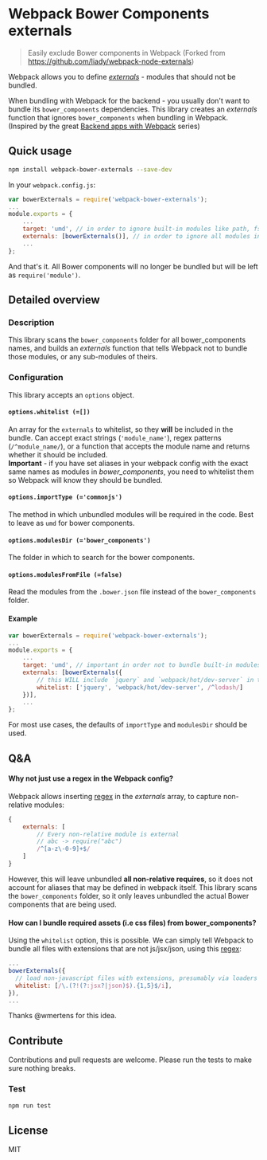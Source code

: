 Webpack Bower Components externals
==============================
> Easily exclude Bower components in Webpack (Forked from https://github.com/liady/webpack-node-externals)

Webpack allows you to define [*externals*](https://webpack.github.io/docs/configuration.html#externals) - modules that should not be bundled.

When bundling with Webpack for the backend - you usually don't want to bundle its `bower_components` dependencies.
This library creates an *externals* function that ignores `bower_components` when bundling in Webpack.<br/>(Inspired by the great [Backend apps with Webpack](http://jlongster.com/Backend-Apps-with-Webpack--Part-I) series)

## Quick usage
```sh
npm install webpack-bower-externals --save-dev
```

In your `webpack.config.js`:
```js
var bowerExternals = require('webpack-bower-externals');
...
module.exports = {
    ...
    target: 'umd', // in order to ignore built-in modules like path, fs, etc.
    externals: [bowerExternals()], // in order to ignore all modules in bower_components folder
    ...
};
```
And that's it. All Bower components will no longer be bundled but will be left as `require('module')`.

## Detailed overview
### Description
This library scans the `bower_components` folder for all bower_components names, and builds an *externals* function that tells Webpack not to bundle those modules, or any sub-modules of theirs.

### Configuration
This library accepts an `options` object.

#### `options.whitelist (=[])`
An array for the `externals` to whitelist, so they **will** be included in the bundle. Can accept exact strings (`'module_name'`), regex patterns (`/^module_name/`), or a function that accepts the module name and returns whether it should be included.
<br/>**Important** - if you have set aliases in your webpack config with the exact same names as modules in *bower_components*, you need to whitelist them so Webpack will know they should be bundled.

#### `options.importType (='commonjs')`
The method in which unbundled modules will be required in the code. Best to leave as `umd` for bower components.

#### `options.modulesDir (='bower_components')`
The folder in which to search for the bower components.

#### `options.modulesFromFile (=false)`
Read the modules from the `.bower.json` file instead of the `bower_components` folder.

#### Example
```js
var bowerExternals = require('webpack-bower-externals');
...
module.exports = {
    ...
    target: 'umd', // important in order not to bundle built-in modules like path, fs, etc.
    externals: [bowerExternals({
        // this WILL include `jquery` and `webpack/hot/dev-server` in the bundle, as well as `lodash/*`
        whitelist: ['jquery', 'webpack/hot/dev-server', /^lodash/]
    })],
    ...
};
```
    
For most use cases, the defaults of `importType` and `modulesDir` should be used.

## Q&A
#### Why not just use a regex in the Webpack config?
Webpack allows inserting [regex](https://webpack.github.io/docs/configuration.html#externals) in the *externals* array, to capture non-relative modules:
```js
{
    externals: [
        // Every non-relative module is external
        // abc -> require("abc")
        /^[a-z\-0-9]+$/
    ]
}
```
However, this will leave unbundled **all non-relative requires**, so it does not account for aliases that may be defined in webpack itself.
This library scans the `bower_components` folder, so it only leaves unbundled the actual Bower components that are being used.

#### How can I bundle required assets (i.e css files) from bower_components?
Using the `whitelist` option, this is possible. We can simply tell Webpack to bundle all files with extensions that are not js/jsx/json, using this [regex](https://regexper.com/#%5C.(%3F!(%3F%3Ajs%7Cjson)%24).%7B1%2C5%7D%24):
```js
...
bowerExternals({
  // load non-javascript files with extensions, presumably via loaders
  whitelist: [/\.(?!(?:jsx?|json)$).{1,5}$/i],
}),
...
```
Thanks @wmertens for this idea.

## Contribute
Contributions and pull requests are welcome. Please run the tests to make sure nothing breaks.
### Test
```sh
npm run test
```

## License
MIT
